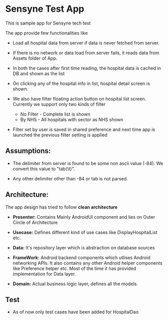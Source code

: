 # Sensyne Test App
This is sample app for Sensyne tech test

The app provide few functionalities like
* Load all hospital data from server if data is never fetched from server.

* If there is no network or data load from server fails, it reads data from Assets folder of App.

* In both the cases after first time reading, the hospital data is cached in DB and shown as the list

* On clicking any of the hospital info in list, hospital detail screen is shown.

* We also have filter floating action button on hospital list screen. Currently we support only two kinds of filter
  * No Filter - Complete list is shown
  * By NHS - All hospitals with sector as NHS shown

* Filter set by user is saved in shared preference and next time app is launched the previous filter setting is applied


   
## Assumptions:

 * The delimiter from server is found to be some non ascii value (-84). We convert this value to "tab(\t)".

 * Any other delimiter other than -84 or tab is not parsed.


## Architecture:

The app design has tried to follow **clean architecture**


* **Presenter:** Contains Mainly AndroidUI component and lies on Outer Circle of Architecture

* **Usecase:** Defines different kind of use cases like DisplayHospitalList etc.

* **Data:** It's repository layer which is abstraction on database sources

* **FrameWork:** Android backend components which utlises Android networking APIs. It also contains any other Android helper
  components like Preference helper etc. Most of the time it has provided implementation for Data layer.
            
* **Domain:** Actual business logic layer, defines all the models.

## Test
* As of now only test cases have been added for HospitalDao

